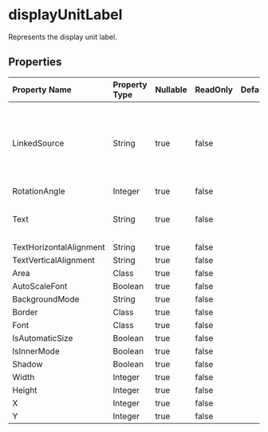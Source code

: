 # **displayUnitLabel**

Represents the display unit label. 

## **Properties**

| Property Name | Property Type | Nullable |  ReadOnly | DefaultValue | Description | 
| :- | :- | :- |:- |  :- | :- |
|LinkedSource|String|true|false |  |A public property named "LinkedSource" with a string data type can be set and accessed.|
|RotationAngle|Integer|true|false |  ||
|Text|String|true|false |  |Gets or sets the text of display unit label.|
|TextHorizontalAlignment|String|true|false |  ||
|TextVerticalAlignment|String|true|false |  ||
|Area|Class|true|false |  ||
|AutoScaleFont|Boolean|true|false |  ||
|BackgroundMode|String|true|false |  ||
|Border|Class|true|false |  ||
|Font|Class|true|false |  ||
|IsAutomaticSize|Boolean|true|false |  ||
|IsInnerMode|Boolean|true|false |  ||
|Shadow|Boolean|true|false |  ||
|Width|Integer|true|false |  ||
|Height|Integer|true|false |  ||
|X|Integer|true|false |  ||
|Y|Integer|true|false |  ||

